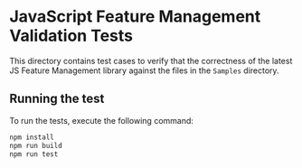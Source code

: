 # JavaScript Feature Management Validation Tests

This directory contains test cases to verify that the correctness of the latest JS Feature Management library against the files in the `Samples` directory.

## Running the test

To run the tests, execute the following command:

```bash
npm install
npm run build
npm run test
```
